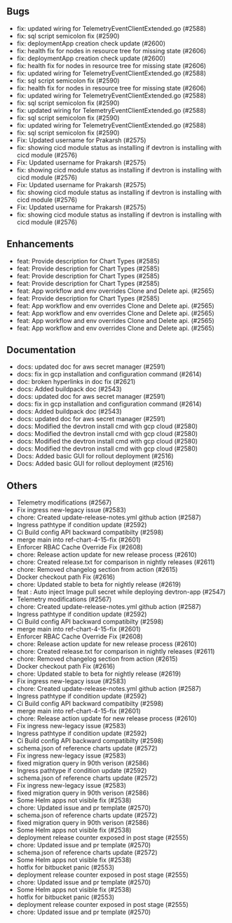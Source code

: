 ## Bugs
- fix: updated wiring for TelemetryEventClientExtended.go (#2588)
- fix: sql script semicolon fix (#2590)
- fix: deploymentApp creation check update (#2600)
- fix: health fix for nodes in resource tree for missing state (#2606)
- fix: deploymentApp creation check update (#2600)
- fix: health fix for nodes in resource tree for missing state (#2606)
- fix: updated wiring for TelemetryEventClientExtended.go (#2588)
- fix: sql script semicolon fix (#2590)
- fix: health fix for nodes in resource tree for missing state (#2606)
- fix: updated wiring for TelemetryEventClientExtended.go (#2588)
- fix: sql script semicolon fix (#2590)
- fix: updated wiring for TelemetryEventClientExtended.go (#2588)
- fix: sql script semicolon fix (#2590)
- fix: updated wiring for TelemetryEventClientExtended.go (#2588)
- fix: sql script semicolon fix (#2590)
- Fix: Updated username for Prakarsh (#2575)
- fix: showing cicd module status as installing if devtron is installing with cicd module (#2576)
- Fix: Updated username for Prakarsh (#2575)
- fix: showing cicd module status as installing if devtron is installing with cicd module (#2576)
- Fix: Updated username for Prakarsh (#2575)
- fix: showing cicd module status as installing if devtron is installing with cicd module (#2576)
- Fix: Updated username for Prakarsh (#2575)
- fix: showing cicd module status as installing if devtron is installing with cicd module (#2576)
## Enhancements
- feat: Provide description for Chart Types (#2585)
- feat: Provide description for Chart Types (#2585)
- feat: Provide description for Chart Types (#2585)
- feat: Provide description for Chart Types (#2585)
- feat: App workflow and env overrides Clone and Delete api. (#2565)
- feat: Provide description for Chart Types (#2585)
- feat: App workflow and env overrides Clone and Delete api. (#2565)
- feat: App workflow and env overrides Clone and Delete api. (#2565)
- feat: App workflow and env overrides Clone and Delete api. (#2565)
- feat: App workflow and env overrides Clone and Delete api. (#2565)
## Documentation
- docs: updated doc for aws secret manager  (#2591)
- docs: fix in gcp installation and configuration command (#2614)
- doc: broken hyperlinks in doc fix (#2621)
- docs: Added buildpack doc (#2543)
- docs: updated doc for aws secret manager  (#2591)
- docs: fix in gcp installation and configuration command (#2614)
- docs: Added buildpack doc (#2543)
- docs: updated doc for aws secret manager  (#2591)
- docs: Modified the devtron install cmd with gcp cloud (#2580)
- docs: Modified the devtron install cmd with gcp cloud (#2580)
- docs: Modified the devtron install cmd with gcp cloud (#2580)
- docs: Modified the devtron install cmd with gcp cloud (#2580)
- Docs: Added basic GUI for rollout deployment (#2516)
- Docs: Added basic GUI for rollout deployment (#2516)
## Others
- Telemetry modifications (#2567)
- Fix ingress new-legacy issue (#2583)
- chore: Created update-release-notes.yml github action (#2587)
- Ingress pathtype if condition update (#2592)
- Ci Build config API backward compatibilty (#2598)
- merge main into ref-chart-4-15-fix (#2601)
- Enforcer RBAC Cache Override Fix (#2608)
- chore: Release action update for new release process (#2610)
- chore: Created release.txt for comparison in nightly releases (#2611)
- chore: Removed changelog section from action (#2615)
- Docker checkout path Fix (#2616)
- chore: Updated stable to beta for nightly release (#2619)
- feat : Auto inject Image pull secret while deploying devtron-app (#2547)
- Telemetry modifications (#2567)
- chore: Created update-release-notes.yml github action (#2587)
- Ingress pathtype if condition update (#2592)
- Ci Build config API backward compatibilty (#2598)
- merge main into ref-chart-4-15-fix (#2601)
- Enforcer RBAC Cache Override Fix (#2608)
- chore: Release action update for new release process (#2610)
- chore: Created release.txt for comparison in nightly releases (#2611)
- chore: Removed changelog section from action (#2615)
- Docker checkout path Fix (#2616)
- chore: Updated stable to beta for nightly release (#2619)
- Fix ingress new-legacy issue (#2583)
- chore: Created update-release-notes.yml github action (#2587)
- Ingress pathtype if condition update (#2592)
- Ci Build config API backward compatibilty (#2598)
- merge main into ref-chart-4-15-fix (#2601)
- chore: Release action update for new release process (#2610)
- Fix ingress new-legacy issue (#2583)
- Ingress pathtype if condition update (#2592)
- Ci Build config API backward compatibilty (#2598)
- schema.json of reference charts update  (#2572)
- Fix ingress new-legacy issue (#2583)
- fixed migration query in 90th verison (#2586)
- Ingress pathtype if condition update (#2592)
- schema.json of reference charts update  (#2572)
- Fix ingress new-legacy issue (#2583)
- fixed migration query in 90th verison (#2586)
- Some Helm apps not visible fix (#2538)
- chore: Updated issue and pr template (#2570)
- schema.json of reference charts update  (#2572)
- fixed migration query in 90th verison (#2586)
- Some Helm apps not visible fix (#2538)
- deployment release counter exposed in post stage (#2555)
- chore: Updated issue and pr template (#2570)
- schema.json of reference charts update  (#2572)
- Some Helm apps not visible fix (#2538)
- hotfix for bitbucket panic  (#2553)
- deployment release counter exposed in post stage (#2555)
- chore: Updated issue and pr template (#2570)
- Some Helm apps not visible fix (#2538)
- hotfix for bitbucket panic  (#2553)
- deployment release counter exposed in post stage (#2555)
- chore: Updated issue and pr template (#2570)

